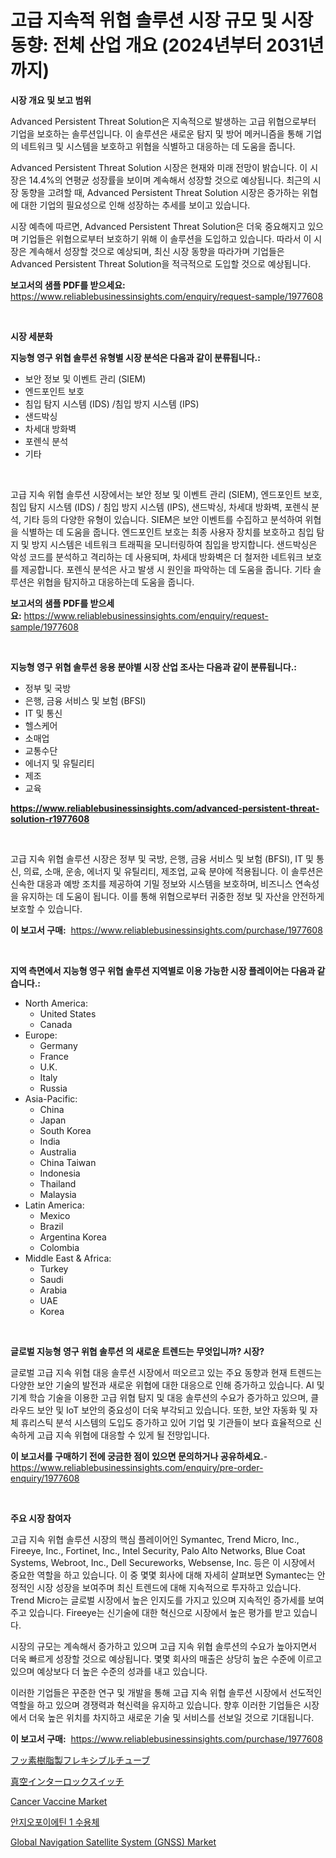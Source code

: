 <p><h1>고급 지속적 위협 솔루션 시장 규모 및 시장 동향: 전체 산업 개요 (2024년부터 2031년까지)</h1></p><p><strong>시장 개요 및 보고 범위</strong></p>
<p><p>Advanced Persistent Threat Solution은 지속적으로 발생하는 고급 위협으로부터 기업을 보호하는 솔루션입니다. 이 솔루션은 새로운 탐지 및 방어 메커니즘을 통해 기업의 네트워크 및 시스템을 보호하고 위협을 식별하고 대응하는 데 도움을 줍니다. </p><p>Advanced Persistent Threat Solution 시장은 현재와 미래 전망이 밝습니다. 이 시장은 14.4%의 연평균 성장률을 보이며 계속해서 성장할 것으로 예상됩니다. 최근의 시장 동향을 고려할 때, Advanced Persistent Threat Solution 시장은 증가하는 위협에 대한 기업의 필요성으로 인해 성장하는 추세를 보이고 있습니다. </p><p>시장 예측에 따르면, Advanced Persistent Threat Solution은 더욱 중요해지고 있으며 기업들은 위협으로부터 보호하기 위해 이 솔루션을 도입하고 있습니다. 따라서 이 시장은 계속해서 성장할 것으로 예상되며, 최신 시장 동향을 따라가며 기업들은 Advanced Persistent Threat Solution을 적극적으로 도입할 것으로 예상됩니다.</p></p>
<p><strong>보고서의 샘플 PDF를 받으세요:</strong> <a href="https://www.reliablebusinessinsights.com/enquiry/request-sample/1977608">https://www.reliablebusinessinsights.com/enquiry/request-sample/1977608</a></p>
<p>&nbsp;</p>
<p><strong>시장 세분화</strong></p>
<p><strong>지능형 영구 위협 솔루션 유형별 시장 분석은 다음과 같이 분류됩니다.:</strong></p>
<p><ul><li>보안 정보 및 이벤트 관리 (SIEM)</li><li>엔드포인트 보호</li><li>침입 탐지 시스템 (IDS) /침입 방지 시스템 (IPS)</li><li>샌드박싱</li><li>차세대 방화벽</li><li>포렌식 분석</li><li>기타</li></ul></p>
<p>&nbsp;</p>
<p><p>고급 지속 위협 솔루션 시장에서는 보안 정보 및 이벤트 관리 (SIEM), 엔드포인트 보호, 침입 탐지 시스템 (IDS) / 침입 방지 시스템 (IPS), 샌드박싱, 차세대 방화벽, 포렌식 분석, 기타 등의 다양한 유형이 있습니다. SIEM은 보안 이벤트를 수집하고 분석하여 위협을 식별하는 데 도움을 줍니다. 엔드포인트 보호는 최종 사용자 장치를 보호하고 침입 탐지 및 방지 시스템은 네트워크 트래픽을 모니터링하여 침입을 방지합니다. 샌드박싱은 악성 코드를 분석하고 격리하는 데 사용되며, 차세대 방화벽은 더 철저한 네트워크 보호를 제공합니다. 포렌식 분석은 사고 발생 시 원인을 파악하는 데 도움을 줍니다. 기타 솔루션은 위협을 탐지하고 대응하는데 도움을 줍니다.</p></p>
<p><strong>보고서의 샘플 PDF를 받으세요:</strong>&nbsp;<a href="https://www.reliablebusinessinsights.com/enquiry/request-sample/1977608">https://www.reliablebusinessinsights.com/enquiry/request-sample/1977608</a></p>
<p>&nbsp;</p>
<p><strong> 지능형 영구 위협 솔루션 응용 분야별 시장 산업 조사는 다음과 같이 분류됩니다.:</strong></p>
<p><ul><li>정부 및 국방</li><li>은행, 금융 서비스 및 보험 (BFSI)</li><li>IT 및 통신</li><li>헬스케어</li><li>소매업</li><li>교통수단</li><li>에너지 및 유틸리티</li><li>제조</li><li>교육</li></ul></p>
<p><strong><a href="https://www.reliablebusinessinsights.com/advanced-persistent-threat-solution-r1977608">https://www.reliablebusinessinsights.com/advanced-persistent-threat-solution-r1977608</a></strong></p>
<p>&nbsp;</p>
<p><p>고급 지속 위협 솔루션 시장은 정부 및 국방, 은행, 금융 서비스 및 보험 (BFSI), IT 및 통신, 의료, 소매, 운송, 에너지 및 유틸리티, 제조업, 교육 분야에 적용됩니다. 이 솔루션은 신속한 대응과 예방 조치를 제공하여 기밀 정보와 시스템을 보호하며, 비즈니스 연속성을 유지하는 데 도움이 됩니다. 이를 통해 위협으로부터 귀중한 정보 및 자산을 안전하게 보호할 수 있습니다.</p></p>
<p><strong>이 보고서 구매:</strong>&nbsp; <a href="https://www.reliablebusinessinsights.com/purchase/1977608">https://www.reliablebusinessinsights.com/purchase/1977608</a></p>
<p>&nbsp;</p>
<p><strong>지역 측면에서 지능형 영구 위협 솔루션 지역별로 이용 가능한 시장 플레이어는 다음과 같습니다.:</strong></p>
<p><ul>
    <li>
        North America:
        <ul>
            <li>United States</li>
            <li>Canada</li>
        </ul>
    </li>
    <li>
        Europe:
        <ul>
            <li>Germany</li>
            <li>France</li>
            <li>U.K.</li>
            <li>Italy</li>
            <li>Russia</li>
        </ul>
    </li>
    <li>
        Asia-Pacific:
        <ul>
            <li>China</li>
            <li>Japan</li>
            <li>South Korea</li>
            <li>India</li>
            <li>Australia</li>
            <li>China Taiwan</li>
            <li>Indonesia</li>
            <li>Thailand</li>
            <li>Malaysia</li>
        </ul>
    </li>
    <li>
        Latin America:
        <ul>
            <li>Mexico</li>
            <li>Brazil</li>
            <li>Argentina Korea</li>
            <li>Colombia</li>
        </ul>
    </li>
    <li>
        Middle East & Africa:
        <ul>
            <li>Turkey</li>
            <li>Saudi</li>
            <li>Arabia</li>
            <li>UAE</li>
            <li>Korea</li>
        </ul>
    </li>
    </ul></p>
<p>&nbsp;</p>
<p><strong>글로벌 지능형 영구 위협 솔루션 의 새로운 트렌드는 무엇입니까? 시장?</strong></p>
<p><p>글로벌 고급 지속 위협 대응 솔루션 시장에서 떠오르고 있는 주요 동향과 현재 트렌드는 다양한 보안 기술의 발전과 새로운 위협에 대한 대응으로 인해 증가하고 있습니다. AI 및 기계 학습 기술을 이용한 고급 위협 탐지 및 대응 솔루션의 수요가 증가하고 있으며, 클라우드 보안 및 IoT 보안의 중요성이 더욱 부각되고 있습니다. 또한, 보안 자동화 및 자체 휴리스틱 분석 시스템의 도입도 증가하고 있어 기업 및 기관들이 보다 효율적으로 신속하게 고급 지속 위협에 대응할 수 있게 될 전망입니다.</p></p>
<p><strong>이 보고서를 구매하기 전에 궁금한 점이 있으면 문의하거나 공유하세요.</strong>- <a href="https://www.reliablebusinessinsights.com/enquiry/pre-order-enquiry/1977608">https://www.reliablebusinessinsights.com/enquiry/pre-order-enquiry/1977608</a></p>
<p>&nbsp;</p>
<p><strong>주요 시장 참여자</strong></p>
<p><p>고급 지속 위협 솔루션 시장의 핵심 플레이어인 Symantec, Trend Micro, Inc., Fireeye, Inc., Fortinet, Inc., Intel Security, Palo Alto Networks, Blue Coat Systems, Webroot, Inc., Dell Secureworks, Websense, Inc. 등은 이 시장에서 중요한 역할을 하고 있습니다. 이 중 몇몇 회사에 대해 자세히 살펴보면 Symantec는 안정적인 시장 성장을 보여주며 최신 트렌드에 대해 지속적으로 투자하고 있습니다. Trend Micro는 글로벌 시장에서 높은 인지도를 가지고 있으며 지속적인 증가세를 보여주고 있습니다. Fireeye는 신기술에 대한 혁신으로 시장에서 높은 평가를 받고 있습니다.</p><p>시장의 규모는 계속해서 증가하고 있으며 고급 지속 위협 솔루션의 수요가 높아지면서 더욱 빠르게 성장할 것으로 예상됩니다. 몇몇 회사의 매출은 상당히 높은 수준에 이르고 있으며 예상보다 더 높은 수준의 성과를 내고 있습니다.</p><p>이러한 기업들은 꾸준한 연구 및 개발을 통해 고급 지속 위협 솔루션 시장에서 선도적인 역할을 하고 있으며 경쟁력과 혁신력을 유지하고 있습니다. 향후 이러한 기업들은 시장에서 더욱 높은 위치를 차지하고 새로운 기술 및 서비스를 선보일 것으로 기대됩니다.</p></p>
<p><strong>이 보고서 구매:</strong>&nbsp;&nbsp;<a href="https://www.reliablebusinessinsights.com/purchase/1977608">https://www.reliablebusinessinsights.com/purchase/1977608</a></p>
<p><p><a href="https://github.com/CloydAbbott2023/Market-Research-Report-List-1/blob/main/740803984421.md">フッ素樹脂製フレキシブルチューブ</a></p><p><a href="https://github.com/AaronVargas43/Market-Research-Report-List-1/blob/main/306551684420.md">真空インターロックスイッチ</a></p><p><a href="https://github.com/nathandecarvalho/Market-Research-Report-List-3/blob/main/cancer-vaccine-market.md">Cancer Vaccine Market</a></p><p><a href="https://github.com/chupp85/Market-Research-Report-List-1/blob/main/974341378097.md">안지오포이에틴 1 수용체</a></p><p><a href="https://www.linkedin.com/pulse/global-navigation-satellite-system-gnss-market-size-reveals-ejm1c">Global Navigation Satellite System (GNSS) Market</a></p></p>